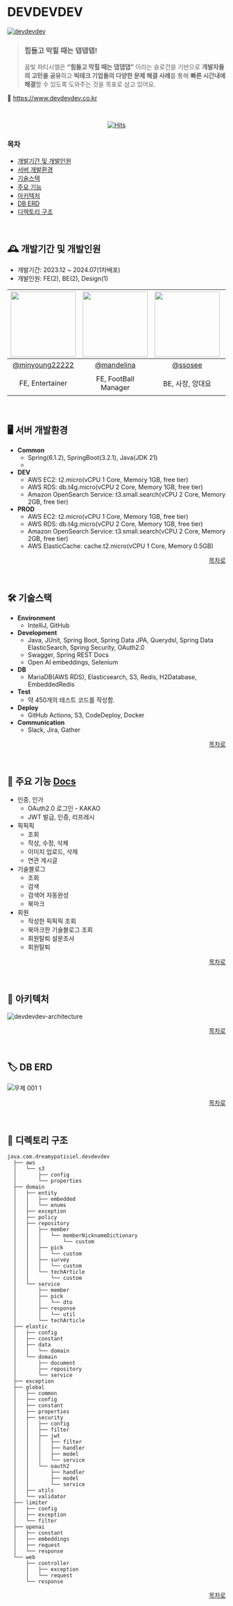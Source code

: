 # DEVDEVDEV

[![devdevdev](https://github.com/user-attachments/assets/138bff7e-92b3-4c0a-8900-99ba96a797e0)](https://www.devdevdev.co.kr)

> ### 힘들고 막힐 때는 댑댑댑!
> 꿈빛 파티시엘은 **“힘들고 막힐 때는 댑댑댑”** 이라는 슬로건을 기반으로 **개발자들의 고민을 공유**하고 **빅테크 기업들의 다양한 문제 해결 사례**를 통해 **빠른 시간내에 해결**할 수 있도록 도와주는 것을 목표로 삼고 있어요.

🔗 https://www.devdevdev.co.kr

<br />

<div align="center">

  [![Hits](https://hits.seeyoufarm.com/api/count/incr/badge.svg?url=https%3A%2F%2Fgithub.com%2FdreamyPatisiel%2Fdevdevdev-server&count_bg=%2379C83D&title_bg=%23555555&icon=&icon_color=%23E7E7E7&title=hits&edge_flat=false)](https://hits.seeyoufarm.com)

</div>

### 목차
- [개발기간 및 개발인원](#개발기간-및-개발인원)
- [서버 개발환경](#%EF%B8%8F-서버-개발환경)
- [기술스택](#-기술스택)
- [주요 기능](#주요-기능)
- [아키텍처](#아키텍처)
- [DB ERD](#db-erd)
- [디렉토리 구조](#디렉토리-구조)


<br />

## 🕰 개발기간 및 개발인원
- 개발기간: 2023.12 ~ 2024.07(1차배포)
- 개발인원: FE(2), BE(2), Design(1)


<div align="center">


<img src="https://avatars.githubusercontent.com/u/84004367?v=4" width="150" height="150"/>|<img src="https://avatars.githubusercontent.com/u/83548784?v=4" width="150" height="150"/>|<img src="https://avatars.githubusercontent.com/u/42672362?v=4" width="150" height="150"/>|<img src="https://avatars.githubusercontent.com/u/117627859?v=4" width="150" height="150"/>|<img src="https://github.com/user-attachments/assets/b5e96d9e-0fb4-4fc5-bad8-13e483d12933" width="150" height="150"/>|
|:-:|:-:|:-:|:-:|:-:|
|[@minyoung22222](https://github.com/minyoung22222)|[@mandelina](https://github.com/mandelina)|[@ssosee](https://github.com/ssosee)|[@yu-so-young2](https://github.com/yu-so-young2)|뭐임마|
| FE, Entertainer | FE, FootBall Manager | BE, 사장, 앙대요 | BE, CTO | DESIGN, 총괄, 운영, 마케팅 |

</div>

<br />

## 🖥️ 서버 개발환경
- **Common**
  - Spring(6.1.2), SpringBoot(3.2.1), Java(JDK 21)
  - 
- **DEV** 
  - AWS EC2: t2.micro(vCPU 1 Core, Memory 1GB, free tier)
  - AWS RDS: db.t4g.micro(vCPU 2 Core, Memory 1GB, free tier)
  - Amazon OpenSearch Service: t3.small.search(vCPU 2 Core, Memory 2GB, free tier)
- **PROD**
  - AWS EC2: t2.micro(vCPU 1 Core, Memory 1GB, free tier)
  - AWS RDS: db.t4g.micro(vCPU 2 Core, Memory 1GB, free tier)
  - Amazon OpenSearch Service: t3.small.search(vCPU 2 Core, Memory 2GB, free tier)
  - AWS ElasticCache: cache.t2.micro(vCPU 1 Core, Memory 0.5GB)

<div align="right">
  
[목차로](#목차)

</div>

<br/>

## 🛠 기술스택

- **Environment**
    - IntelliJ, GitHub
- **Development**
    - Java, JUnit, Spring Boot, Spring Data JPA, Querydsl, Spring Data ElasticSearch, Spring Security, OAuth2.0
    - Swagger, Spring REST Docs
    - Open AI embeddings, Selenium
- **DB**
    - MariaDB(AWS RDS), Elasticsearch, S3, Redis, H2Database, EmbeddedRedis
- **Test**
    - 약 450개의 테스트 코드를 작성함.
- **Deploy**
    - GitHub Actions, S3, CodeDeploy, Docker
- **Communication**
    - Slack, Jira, Gather

<div align="right">
  
[목차로](#목차)

</div>

<br/>

## 📎 주요 기능 [Docs](https://api.dev.devdevdev.co.kr/docs/index.html)

- 인증, 인가
    - OAuth2.0 로그인 - KAKAO
    - JWT 발급, 인증, 리프레시
- 픽픽픽
    - 조회
    - 작성, 수정, 삭제
    - 이미지 업로드, 삭제
    - 연관 게시글
- 기술블로그
    - 조회
    - 검색
    - 검색어 자동완성
    - 북마크
- 회원
    - 작성한 픽픽픽 조회
    - 북마크한 기술블로그 조회
    - 회원탈퇴 설문조사
    - 회원탈퇴

<div align="right">
  
[목차로](#목차)

</div>

<br/>

## 🧩 아키텍처
![devdevdev-architecture](https://github.com/user-attachments/assets/60718c31-94c0-4edf-9bb6-b2f90a8f2bb8)

<div align="right">
  
[목차로](#목차)

</div>

<br/>

## 🏷 DB ERD

![무제 001 1](https://github.com/user-attachments/assets/39cee5c8-5734-4e11-b494-0723db6e8e42)

<div align="right">
  
[목차로](#목차)

</div>

<br/>

## 📂 디렉토리 구조

```
java.com.dreamypatisiel.devdevdev
  ├── aws
  │   └── s3
  │       ├── config
  │       └── properties
  ├── domain
  │   ├── entity
  │   │   ├── embedded
  │   │   └── enums
  │   ├── exception
  │   ├── policy
  │   ├── repository
  │   │   ├── member
  │   │   │   └── memberNicknameDictionary
  │   │   │       └── custom
  │   │   ├── pick
  │   │   │   └── custom
  │   │   ├── survey
  │   │   │   └── custom
  │   │   └── techArticle
  │   │       └── custom
  │   └── service
  │       ├── member
  │       ├── pick
  │       │   └── dto
  │       ├── response
  │       │   └── util
  │       └── techArticle
  ├── elastic
  │   ├── config
  │   ├── constant
  │   ├── data
  │   │   └── domain
  │   └── domain
  │       ├── document
  │       ├── repository
  │       └── service
  ├── exception
  ├── global
  │   ├── common
  │   ├── config
  │   ├── constant
  │   ├── properties
  │   ├── security
  │   │   ├── config
  │   │   ├── filter
  │   │   ├── jwt
  │   │   │   ├── filter
  │   │   │   ├── handler
  │   │   │   ├── model
  │   │   │   └── service
  │   │   └── oauth2
  │   │       ├── handler
  │   │       ├── model
  │   │       └── service
  │   ├── utils
  │   └── validator
  ├── limiter
  │   ├── config
  │   ├── exception
  │   └── filter
  ├── openai
  │   ├── constant
  │   ├── embeddings
  │   ├── request
  │   └── response
  └── web
      ├── controller
      │   ├── exception
      │   └── request
      └── response
```

<div align="right">
  
[목차로](#목차)

</div>

